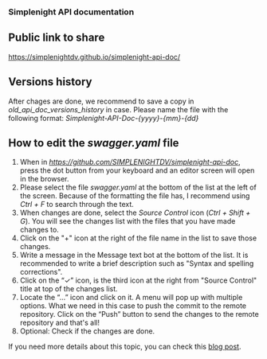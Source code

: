 ### Simplenight API documentation

## Public link to share

https://simplenightdv.github.io/simplenight-api-doc/

## Versions history

After chages are done, we recommend to save a copy in *old_api_doc_versions_history* in case. Please name the file with the following format: *Simplenight-API-Doc-{yyyy}-{mm}-{dd}*

## How to edit the *swagger.yaml* file

1. When in *https://github.com/SIMPLENIGHTDV/simplenight-api-doc*, press the dot button from your keyboard and an editor screen will open in the browser.
2. Please select the file *swagger.yaml* at the bottom of the list at the left of the screen.
Because of the formatting the file has, I recommend using *Ctrl + F* to search through the text.
3. When changes are done, select the *Source Control* icon (*Ctrl + Shift + G*). You will see the changes list with the files that you have made changes to.
4. Click on the "+" icon at the right of the file name in the list to save those changes.
5. Write a message in the Message text bot at the bottom of the list. It is recommended to write a brief description such as "Syntax and spelling corrections".
6. Click on the “✓” icon, is the third icon at the right from "Source Control" title at top of the changes list.
7. Locate the “…” icon and click on it. A menu will pop up with multiple options. What we need in this case to push the commit to the remote repository. Click on the “Push” button to send the changes to the remote repository and that's all!
8. Optional: Check if the changes are done.

If you need more details about this topic, you can check this [blog post](https://zeroesandones.medium.com/how-to-commit-and-push-your-changes-to-your-github-repository-in-vscode-77a7a3d7dd02).